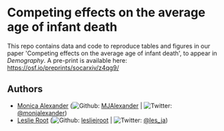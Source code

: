 # Competing effects on the average age of infant death

This repo contains data and code to reproduce tables and figures in our paper 'Competing effects on the average age of infant death', to appear in *Demography*. A pre-print is available here: https://osf.io/preprints/socarxiv/z4qg9/

## Authors

-   [Monica Alexander](http://monicaalexander.com) (![Github](http://i.imgur.com/9I6NRUm.png): [MJAlexander](https://github.com/MJAlexander) | ![Twitter](http://i.imgur.com/wWzX9uB.png): [@monjalexander](https://twitter.com/monjalexander))
-   [Leslie Root](https://leslieroot.net/about/) (![Github](http://i.imgur.com/9I6NRUm.png): [lesliejroot](https://github.com/lesliejroot) | ![Twitter](http://i.imgur.com/wWzX9uB.png): [@les_ja](https://twitter.com/les_ja))
